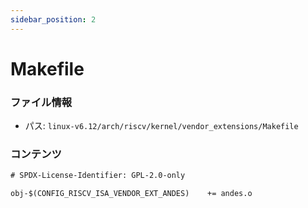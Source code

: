 ```yaml
---
sidebar_position: 2
---
```

# Makefile

### ファイル情報

- パス: `linux-v6.12/arch/riscv/kernel/vendor_extensions/Makefile`

### コンテンツ

```txt
# SPDX-License-Identifier: GPL-2.0-only

obj-$(CONFIG_RISCV_ISA_VENDOR_EXT_ANDES)	+= andes.o

```
